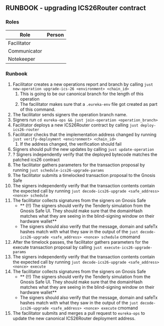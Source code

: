## RUNBOOK - upgrading ICS26Router contract

### Roles

| Role         | Person |
|--------------|--------|
| Facilitator  |        |
| Communicator |        |
| Notekeeper   |        |

### Runbook
1. Facilitator creates a new operations report and branch by calling `just new-operation upgrade-ics-26 <environment> <chain_id>`
   1. This is going to be our canonical branch for the length of this operation
   2. The facilitator makes sure that a `.eureka-env` file got created as part of this command.
2. The facilitator sends signers the operation branch name.
3. Signers run `cd eureka-ops && just join-operation <operation_branch>`
4. Facilitator deploys a new ICS26Router contract by calling `just deploy-ics26-router`
5. Facilitator checks that the implementation address changed by running `just verify-deployment <environment> <chain_id>`
   1. If the address changed, the verification should fail
6. Signers should pull the new updates by calling `just update-operation`
7. ? Signers independently verify that the deployed bytecode matches the patched ics26 contract
8. The facilitator gathers parameters for the transaction proposal by running `just schedule-ics26-upgrade-params`
9. The facilitator submits a timelocked transaction proposal to the Gnosis Safe
9. The signers independently verify that the transaction contents contain the expected call by running `just decode-ics26-upgrade <safe_address> <nonce> schedule`
10. The facilitator collects signatures from the signers on Gnosis Safe
    - ** (!!) The signers should verify the Tenderly simulation from the Gnosis Safe UI. They should make sure that the domainHash matches what they are seeing in the blind-signing window on their hardware wallet**
    - The signers should also verify that the message, domain and safeTx hashes match with what they saw in the output of the `just decode-ics26-upgrade <safe_address> <nonce> schedule` cmomand
11. After the timelock passes, the facilitator gathers parameters for the execute transaction proposal by calling `just execute-ics26-upgrade-params`
12. The signers independently verify that the transaction contents contain the expected call by running `just decode-ics26-upgrade <safe_address> <nonce> execute`
13. The facilitator collects signatures from the signers on Gnosis Safe
    - ** (!!) The signers should verify the Tenderly simulation from the Gnosis Safe UI. They should make sure that the domainHash matches what they are seeing in the blind-signing window on their hardware wallet**
    - The signers should also verify that the message, domain and safeTx hashes match with what they saw in the output of the `just decode-ics26-upgrade <safe_address> <nonce> execute` cmomand
14. The facilitator submits and merges a pull request to `eureka-ops` to update the new canonical ICS26Router deployment address. 